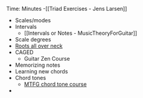 Time:  Minutes
-[[Triad Exercises - Jens Larsen]]
- Scales/modes
- Intervals
	- [[Intervals or Notes - MusicTheoryForGuitar]]
- Scale degrees
- [Roots all over neck](https://www.youtube.com/watch?v=PJddQQUDo)
- CAGED
	- Guitar Zen Course
- Memorizing notes
- Learning new chords
- Chord tones
	- [MTFG chord tone course](https://www.musictheoryforguitar.com/myaccount)
- 